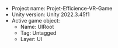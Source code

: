 <!-- UNITY CODE ASSIST INSTRUCTIONS START -->
- Project name: Projet-Efficience-VR-Game
- Unity version: Unity 2022.3.45f1
- Active game object:
  - Name: UIRoot
  - Tag: Untagged
  - Layer: UI
<!-- UNITY CODE ASSIST INSTRUCTIONS END -->